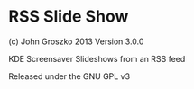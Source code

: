 RSS Slide Show
============
(c) John Groszko 2013
Version 3.0.0


KDE Screensaver Slideshows from an RSS feed

Released under the GNU GPL v3
